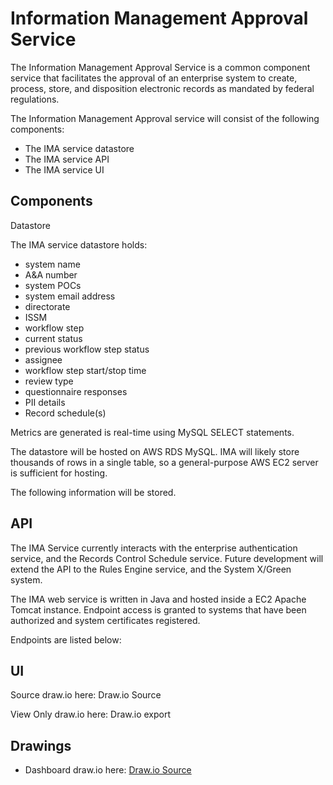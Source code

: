  
# **Information Management Approval Service**

The Information Management Approval Service is a common component service that facilitates the approval of an enterprise system to create, process, store, and disposition electronic records as mandated by federal regulations.

The Information Management Approval service will consist of the following components:
- The IMA service datastore
- The IMA service API
- The IMA service UI

## **Components**

   Datastore

The IMA service datastore holds:
* system name
* A&A number
* system POCs
* system email address
* directorate
* ISSM
* workflow step
* current status
* previous workflow step status 
* assignee
* workflow step start/stop time
* review type
* questionnaire responses
* PII details
* Record schedule(s)

Metrics are generated is real-time using MySQL SELECT statements.

The datastore will be hosted on AWS RDS MySQL. IMA will likely store thousands of rows in a single table, so a general-purpose AWS EC2 server is sufficient for hosting.

The following information will be stored.


## **API**

The IMA Service currently interacts with the enterprise authentication service, and the Records Control Schedule service.  Future development will extend the API to the Rules Engine service, and the System X/Green system.

The IMA web service is written in Java and hosted inside a EC2 Apache Tomcat instance. Endpoint access is granted to systems that have been authorized and system certificates registered.  

Endpoints are listed below:


## **UI**
Source draw.io here: Draw.io Source

View Only draw.io here: Draw.io export

## Drawings
- Dashboard draw.io
here: [Draw.io Source](https://app.diagrams.net/?src=about#HRMSLowside%2Frmslow%2Fmaster%2FDrawings%2FIMA%20Process%2FIMA%20Process.drawio)



